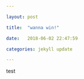 ```yaml
---

layout: post

title:  "wanna win!"

date:   2018-06-02 22:47:59

categories: jekyll update

---
```

test
